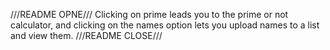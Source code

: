 ///README OPNE///
Clicking on prime leads you to the prime or not calculator, and clicking on the names option lets you upload names to a list and view them. 
///README CLOSE///
